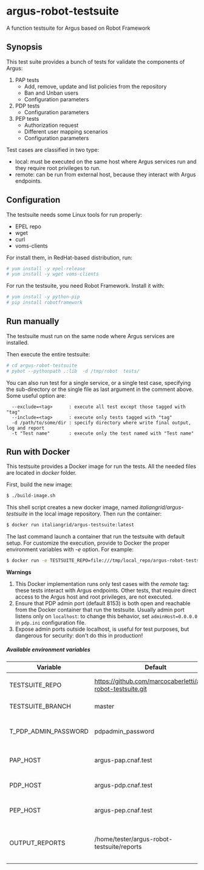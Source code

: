 # argus-robot-testsuite
A function testsuite for Argus based on Robot Framework

## Synopsis
This test suite provides a bunch of tests for validate the components of Argus:

1. PAP tests
   * Add, remove, update and list policies from the repository
   * Ban and Unban users
   * Configuration parameters
2. PDP tests
   * Configuration parameters
3. PEP tests
   * Authorization request
   * Different user mapping scenarios
   * Configuration parameters

Test cases are classified in two type:

  * local: must be executed on the same host where Argus services run and they require root privileges to run.
  * remote: can be run from external host, because they interact with Argus endpoints.



## Configuration
The testsuite needs some Linux tools for run properly:
 * EPEL repo
 * wget
 * curl
 * voms-clients

For install them, in RedHat-based distribution, run:

```bash
# yum install -y epel-release
# yum install -y wget voms-clients
```

For run the testsuite, you need Robot Framework. Install it with:

```bash
# yum install -y python-pip
# pip install robotframework
```

## Run manually
The testsuite must run on the same node where Argus services are installed.

Then execute the entire testsuite:
```bash
# cd argus-robot-testsuite
# pybot --pythonpath .:lib  -d /tmp/robot  tests/
```
You can also run test for a single service, or a single test case, specifying the sub-directory or the single file as last argument in the comment above.
Some useful option are:
```
  --exclude=<tag>      : execute all test except those tagged with "tag"
  --include=<tag>      : execute only tests tagged with "tag"
  -d /path/to/some/dir : specify directory where write final output, log and report
  -t "Test name"       : execute only the test named with "Test name"
```



## Run with Docker
This testsuite provides a Docker image for run the tests. All the needed files are located in _docker_ folder.

First, build the new image:
```bash
$ ./build-image.sh
```
This shell script creates a new docker image, named _italiangrid/argus-testsuite_ in the local image repository.
Then run the container:
```bash
$ docker run italiangrid/argus-testsuite:latest
```
The last command launch a container that run the testsuite with default setup. For customize the execution, provide to Docker the proper environment variables with _-e_ option.
For example:
```bash
$ docker run -e TESTSUITE_REPO=file:///tmp/local_repo/argus-robot-testsuite -e TESTSUITE_REPO=issue/issue-1 -e T_PDP_ADMIN_PASSWORD=pdpadmin_password -e PAP_HOST=argus-pap.cnaf.test -e PDP_HOST=argus-pdp.cnaf.test -e PEP_HOST=argus-pep.cnaf.test italiangrid/argus-testsuite:latest
```

**Warnings**

1. This Docker implementation runs only test cases with the _remote_ tag: these tests interact with Argus endpoints. Other tests, that require direct access to the Argus host and root privileges, are not executed.
2. Ensure that PDP admin port (default 8153) is both open and reachable from the Docker container that run the testsuite. Usually admin port listens only on `localhost`: to change this behavior, set `adminHost=0.0.0.0` in `pdp.ini` configuration file.
3. Expose admin ports outside localhost, is useful for test purposes, but dangerous for security: don't do this in production!

##### Available environment variables

| Variable             | Default                                                      | Meaning |
| -------------------- | ------------------------------------------------------------ | ------- |
| TESTSUITE_REPO       | https://github.com/marcocaberletti/argus-robot-testsuite.git | Repository hosting testsuite code |
| TESTSUITE_BRANCH     | master                                                       | Git branch to checkout |
| T_PDP_ADMIN_PASSWORD | pdpadmin_password                                            | Password use to communicate to PDP admin service |
| PAP_HOST             | argus-pap.cnaf.test                                          | Argus PAP service hostname |
| PDP_HOST             | argus-pdp.cnaf.test                                          | Argus PDP service hostname |
| PEP_HOST             | argus-pep.cnaf.test                                          | Argus PEP service hostname |
| OUTPUT_REPORTS       | /home/tester/argus-robot-testsuite/reports                   | Directory where RobotFramework save execution report and tests outputs |





